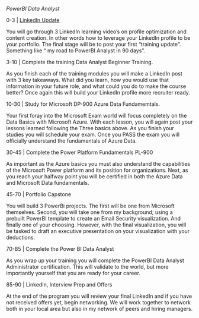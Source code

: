 *PowerBI Data Analyst*

0-3 | [LinkedIn Update](https://docs.google.com/document/d/1nwpRtmUy6YjvOrX7Ojhu-7aLRBLxcQEup_v1586cBzU/edit?usp=sharing)

You will go through 3 LinkedIn learning video’s on profile optimization and content creation. In other words how to leverage your LinkedIn profile to be your portfolio. The final stage will be to post your first “training update”. Something like “ my road to PowerBI Analyst in 90 days”.

3-10 | Complete the training Data Analyst Beginner Training. 

As you finish each of the training modules you will make a LinkedIn post with 3 key takeaways. What did you learn, how you would use that information in your future role, and what could you do to make the course better? Once again this will build your LinkedIn profile more recruiter ready. 

10-30 | Study for Microsoft DP-900 Azure Data Fundamemtals.

Your first foray into the Microsoft Exam world will focus completely on the Data Basics with Microsoft Azure.  With each lesson, you will again post your lessons learned following the Three basics above. As you finish your studies you will schedule your exam. Once you PASS the exam you will officially understand the fundamentals of Azure Data. 

30-45 | Complete the Power Platform Fundamentals PL-900

As important as the Azure basics you must also understand the capabilities of the Microsoft Power platform and its position for organizations.  Next, as you reach your halfway point you will be certified in both the Azure Data and Microsoft Data fundamentals. 

45-70 | Portfolio Capstone

You will build 3 PowerBi projects. The first will be one from Microsoft themselves. Second, you will take one from my background; using a prebuilt PowerBI template to create an Email Security visualization. And finally one of your choosing. However, with the final visualization, you will be tasked to draft an executive presentation on your visualization with your deductions. 

70-85 | Complete the Power BI Data Analyst

As you wrap up your training you will complete the PowerBI Data Analyst Administrator certification. This will validate to the world, but more importantly yourself that you are ready for your career. 

85-90 | LinkedIn, Interview Prep and Offers

At the end of the program you will review your final LinkedIn and if you have not received offers yet, begin networking. We will work together to network both in your local area but also in my network of peers and hiring managers. 

